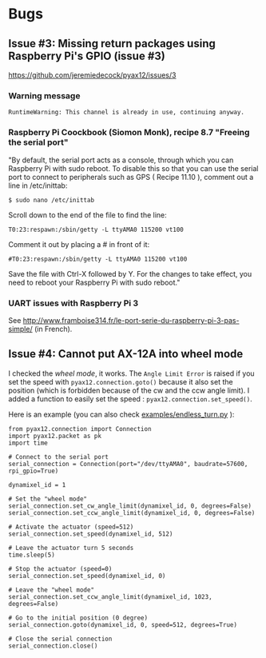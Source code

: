 # Bugs

## Issue #3: Missing return packages using Raspberry Pi's GPIO (issue #3)

https://github.com/jeremiedecock/pyax12/issues/3

### Warning message

    RuntimeWarning: This channel is already in use, continuing anyway.

### Raspberry Pi Coockbook (Siomon Monk), recipe 8.7 "Freeing the serial port"

"By default, the serial port acts as a console, through which you can Raspberry Pi with sudo reboot.
To disable this so that you can use the serial port to connect to peripherals such as GPS ( Recipe 11.10 ), comment out a line in /etc/inittab:

    $ sudo nano /etc/inittab

Scroll down to the end of the file to find the line:

    T0:23:respawn:/sbin/getty -L ttyAMA0 115200 vt100

Comment it out by placing a # in front of it:

    #T0:23:respawn:/sbin/getty -L ttyAMA0 115200 vt100

Save the file with Ctrl-X followed by Y. For the changes to take effect, you need to reboot your Raspberry Pi with sudo reboot."

### UART issues with Raspberry Pi 3

See http://www.framboise314.fr/le-port-serie-du-raspberry-pi-3-pas-simple/ (in French).


## Issue #4: Cannot put AX-12A into wheel mode

I checked the *wheel mode*, it works.
The `Angle Limit Error` is raised if you set the speed with `pyax12.connection.goto()` because it also set the position (which is forbidden because of the cw and the ccw angle limit).
I added a function to easily set the speed  : `pyax12.connection.set_speed()`.

Here is an example (you can also check [examples/endless_turn.py](https://github.com/jeremiedecock/pyax12/blob/master/examples/endless_turn.py) ):

```
from pyax12.connection import Connection
import pyax12.packet as pk
import time

# Connect to the serial port
serial_connection = Connection(port="/dev/ttyAMA0", baudrate=57600, rpi_gpio=True)

dynamixel_id = 1

# Set the "wheel mode"
serial_connection.set_cw_angle_limit(dynamixel_id, 0, degrees=False)
serial_connection.set_ccw_angle_limit(dynamixel_id, 0, degrees=False)

# Activate the actuator (speed=512)
serial_connection.set_speed(dynamixel_id, 512)

# Leave the actuator turn 5 seconds
time.sleep(5)

# Stop the actuator (speed=0)
serial_connection.set_speed(dynamixel_id, 0)

# Leave the "wheel mode"
serial_connection.set_ccw_angle_limit(dynamixel_id, 1023, degrees=False)

# Go to the initial position (0 degree)
serial_connection.goto(dynamixel_id, 0, speed=512, degrees=True)

# Close the serial connection
serial_connection.close()
```
